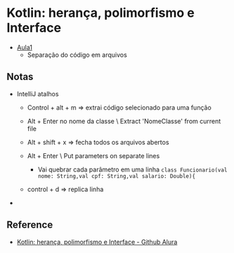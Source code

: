 # Kotlin: herança, polimorfismo e Interface

  - [Aula1](src/main/kotlin/aula1/main.kt)
    - Separação do código em arquivos

## Notas

  - IntelliJ atalhos

    - Control + alt + m => extrai código selecionado para uma função
    
    - Alt + Enter no nome da classe \ Extract 'NomeClasse' from current file
    
    - Alt + shift + x => fecha todos os arquivos abertos
      
    - Alt + Enter \ Put parameters on separate lines
      - Vai quebrar cada parâmetro em uma linha
      ```class Funcionario(val nome: String,val cpf: String,val salario: Double){```

    - control + d => replica linha
    
   - 

## Reference

  - [Kotlin: herança, polimorfismo e Interface - Github Alura](https://github.com/alura-cursos/kotlin-oo-heranca-polimorfismo-interfaces)
